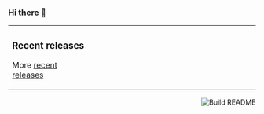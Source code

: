 ### Hi there 👋

<table><tr><td valign="top" width="33%">

### Recent releases
<!-- recent_releases starts -->

<!-- recent_releases ends -->
More [recent releases](https://github.com/delitamakanda/delitamakanda/blob/master/releases.md)
</td><td valign="top" width="34%">
</td><td valign="top" width="33%">
</td></tr></table>

<a href="https://github.com/delitamakanda/delitamakanda/actions"><img src="https://github.com/delitamakanda/delitamakanda/workflows/Build%20README/badge.svg" align="right" alt="Build README"></a>

